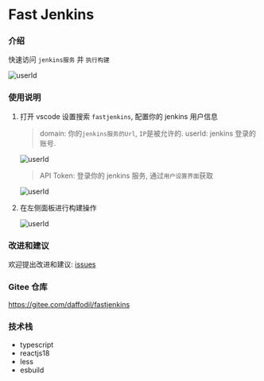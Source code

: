 # Fast Jenkins

### 介绍

快速访问 `jenkins服务` 并 `执行构建`

![userId](https://mz-framework-dev.oss-cn-beijing.aliyuncs.com/fastjenkins/ui.jpg)

### 使用说明

1. 打开 vscode 设置搜索 `fastjenkins`, 配置你的 jenkins 用户信息

   > domain: 你的`jenkins服务的Url`, `IP`是被允许的.
   > userId: jenkins 登录的账号.

   ![userId](https://mz-framework-dev.oss-cn-beijing.aliyuncs.com/fastjenkins/userId.jpg)

   > API Token: 登录你的 jenkins 服务, 通过`用户设置界面`获取

   ![userId](https://mz-framework-dev.oss-cn-beijing.aliyuncs.com/fastjenkins/apiToken.jpg)

2. 在左侧面板进行构建操作

   ![userId](https://mz-framework-dev.oss-cn-beijing.aliyuncs.com/fastjenkins/build.jpg)

### 改进和建议

欢迎提出改进和建议:
[issues](https://gitee.com/daffodil/fastjenkins/issues)

### Gitee 仓库

https://gitee.com/daffodil/fastjenkins

### 技术栈

- typescript
- reactjs18
- less
- esbuild
